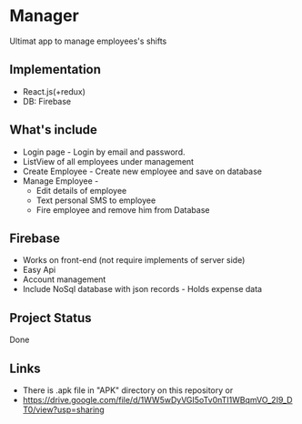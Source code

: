 # Manager
  Ultimat app to manage employees's shifts
## Implementation
  - React.js(+redux)
  - DB: Firebase
## What's include
  - Login page - Login by email and password.
  - ListView of all employees under management
  - Create Employee - Create new employee and save on database
  - Manage Employee -
    - Edit details of employee
    - Text personal SMS to employee
    - Fire employee and remove him from Database
## Firebase
  - Works on front-end (not require implements of server side)
  - Easy Api
  - Account management
  - Include NoSql database with json records - Holds expense data
## Project Status
  Done
## Links
  - There is .apk file in "APK" directory on this repository or
  - https://drive.google.com/file/d/1WW5wDyVGI5oTv0nTI1WBqmVO_2I9_DT0/view?usp=sharing
